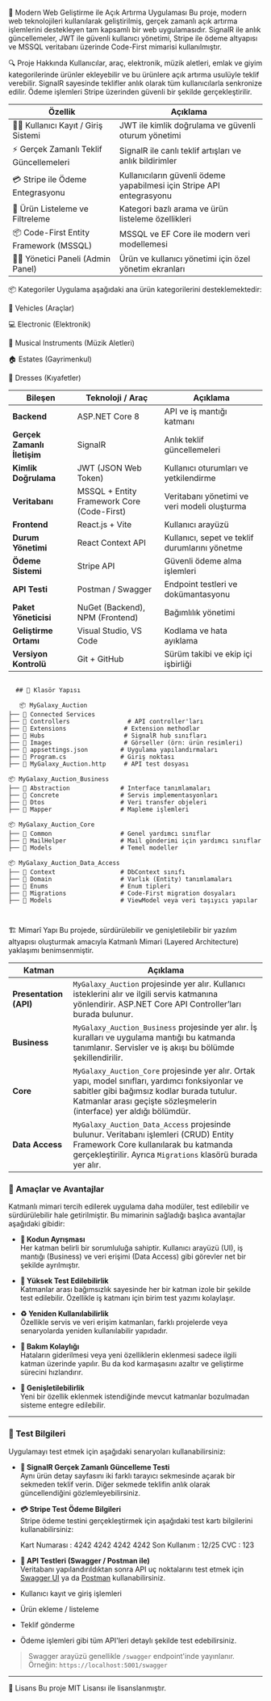 🚀 Modern Web Geliştirme ile Açık Artırma Uygulaması
Bu proje, modern web teknolojileri kullanılarak geliştirilmiş, gerçek zamanlı açık artırma işlemlerini destekleyen tam kapsamlı bir web uygulamasıdır. SignalR ile anlık güncellemeler, JWT ile güvenli kullanıcı yönetimi, Stripe ile ödeme altyapısı ve MSSQL veritabanı üzerinde Code-First mimarisi kullanılmıştır.

🔍 Proje Hakkında
Kullanıcılar, araç, elektronik, müzik aletleri, emlak ve giyim kategorilerinde ürünler ekleyebilir ve bu ürünlere açık artırma usulüyle teklif verebilir. SignalR sayesinde teklifler anlık olarak tüm kullanıcılarla senkronize edilir. Ödeme işlemleri Stripe üzerinden güvenli bir şekilde gerçekleştirilir.

| Özellik                                | Açıklama                                                              |
| -------------------------------------- | --------------------------------------------------------------------- |
| 🧑‍💼 Kullanıcı Kayıt / Giriş Sistemi  | JWT ile kimlik doğrulama ve güvenli oturum yönetimi                   |
| ⚡ Gerçek Zamanlı Teklif Güncellemeleri | SignalR ile canlı teklif artışları ve anlık bildirimler               |
| 💳 Stripe ile Ödeme Entegrasyonu       | Kullanıcıların güvenli ödeme yapabilmesi için Stripe API entegrasyonu |
| 🧾 Ürün Listeleme ve Filtreleme        | Kategori bazlı arama ve ürün listeleme özellikleri                    |
| 📦 Code-First Entity Framework (MSSQL) | MSSQL ve EF Core ile modern veri modellemesi                          |
| 🧑‍💻 Yönetici Paneli (Admin Panel)    | Ürün ve kullanıcı yönetimi için özel yönetim ekranları                |



📦 Kategoriler
Uygulama aşağıdaki ana ürün kategorilerini desteklemektedir:

🚗 Vehicles (Araçlar)

💻 Electronic (Elektronik)

🎸 Musical Instruments (Müzik Aletleri)

🏠 Estates (Gayrimenkul)

👗 Dresses (Kıyafetler)


| **Bileşen**                 | **Teknoloji / Araç**                       | **Açıklama**                                   |
| --------------------------- | ------------------------------------------ | ---------------------------------------------- |
| **Backend**                 | ASP.NET Core 8                             | API ve iş mantığı katmanı                      |
| **Gerçek Zamanlı İletişim** | SignalR                                    | Anlık teklif güncellemeleri                    |
| **Kimlik Doğrulama**        | JWT (JSON Web Token)                       | Kullanıcı oturumları ve yetkilendirme          |
| **Veritabanı**              | MSSQL + Entity Framework Core (Code-First) | Veritabanı yönetimi ve veri modeli oluşturma   |
| **Frontend**                | React.js + Vite                            | Kullanıcı arayüzü                              |
| **Durum Yönetimi**          | React Context API                          | Kullanıcı, sepet ve teklif durumlarını yönetme |
| **Ödeme Sistemi**           | Stripe API                                 | Güvenli ödeme alma işlemleri                   |
| **API Testi**               | Postman / Swagger                          | Endpoint testleri ve dokümantasyonu            |
| **Paket Yöneticisi**        | NuGet (Backend), NPM (Frontend)            | Bağımlılık yönetimi                            |
| **Geliştirme Ortamı**       | Visual Studio, VS Code                     | Kodlama ve hata ayıklama                       |
| **Versiyon Kontrolü**       | Git + GitHub                               | Sürüm takibi ve ekip içi işbirliği             |

<pre><code>
  ## 📁 Klasör Yapısı 
  
   📦 MyGalaxy_Auction
├── 📁 Connected Services
├── 📁 Controllers                # API controller'ları
├── 📁 Extensions                # Extension methodlar
├── 📁 Hubs                      # SignalR hub sınıfları
├── 📁 Images                    # Görseller (örn: ürün resimleri)
├── 📄 appsettings.json         # Uygulama yapılandırmaları
├── 📄 Program.cs               # Giriş noktası
├── 📄 MyGalaxy_Auction.http     # API test dosyası

📦 MyGalaxy_Auction_Business
├── 📁 Abstraction              # Interface tanımlamaları
├── 📁 Concrete                 # Servis implementasyonları
├── 📁 Dtos                     # Veri transfer objeleri
├── 📁 Mapper                   # Mapleme işlemleri

📦 MyGalaxy_Auction_Core
├── 📁 Common                   # Genel yardımcı sınıflar
├── 📁 MailHelper               # Mail gönderimi için yardımcı sınıflar
├── 📁 Models                   # Temel modeller

📦 MyGalaxy_Auction_Data_Access
├── 📁 Context                  # DbContext sınıfı
├── 📁 Domain                   # Varlık (Entity) tanımlamaları
├── 📁 Enums                    # Enum tipleri
├── 📁 Migrations               # Code-First migration dosyaları
├── 📁 Models                   # ViewModel veya veri taşıyıcı yapılar

   </code></pre>

   🏗️ Mimarî Yapı
Bu projede, sürdürülebilir ve genişletilebilir bir yazılım altyapısı oluşturmak amacıyla Katmanlı Mimari (Layered Architecture) yaklaşımı benimsenmiştir.

| Katman                 | Açıklama                                                                                                                                                                                                                |
| ---------------------- | ----------------------------------------------------------------------------------------------------------------------------------------------------------------------------------------------------------------------- |
| **Presentation (API)** | `MyGalaxy_Auction` projesinde yer alır. Kullanıcı isteklerini alır ve ilgili servis katmanına yönlendirir. ASP.NET Core API Controller’ları burada bulunur.                                                             |
| **Business**           | `MyGalaxy_Auction_Business` projesinde yer alır. İş kuralları ve uygulama mantığı bu katmanda tanımlanır. Servisler ve iş akışı bu bölümde şekillendirilir.                                                             |
| **Core**               | `MyGalaxy_Auction_Core` projesinde yer alır. Ortak yapı, model sınıfları, yardımcı fonksiyonlar ve sabitler gibi bağımsız kodlar burada tutulur. Katmanlar arası geçişte sözleşmelerin (interface) yer aldığı bölümdür. |
| **Data Access**        | `MyGalaxy_Auction_Data_Access` projesinde bulunur. Veritabanı işlemleri (CRUD) Entity Framework Core kullanılarak bu katmanda gerçekleştirilir. Ayrıca `Migrations` klasörü burada yer alır.                            |

### 🎯 Amaçlar ve Avantajlar

Katmanlı mimari tercih edilerek uygulama daha modüler, test edilebilir ve sürdürülebilir hale getirilmiştir. Bu mimarinin sağladığı başlıca avantajlar aşağıdaki gibidir:

- **🧩 Kodun Ayrışması**  
  Her katman belirli bir sorumluluğa sahiptir. Kullanıcı arayüzü (UI), iş mantığı (Business) ve veri erişimi (Data Access) gibi görevler net bir şekilde ayrılmıştır.

- **🧪 Yüksek Test Edilebilirlik**  
  Katmanlar arası bağımsızlık sayesinde her bir katman izole bir şekilde test edilebilir. Özellikle iş katmanı için birim test yazımı kolaylaşır.

- **♻️ Yeniden Kullanılabilirlik**  
  Özellikle servis ve veri erişim katmanları, farklı projelerde veya senaryolarda yeniden kullanılabilir yapıdadır.

- **🔧 Bakım Kolaylığı**  
  Hataların giderilmesi veya yeni özelliklerin eklenmesi sadece ilgili katman üzerinde yapılır. Bu da kod karmaşasını azaltır ve geliştirme sürecini hızlandırır.

- **🚀 Genişletilebilirlik**  
  Yeni bir özellik eklenmek istendiğinde mevcut katmanlar bozulmadan sisteme entegre edilebilir.

---


   
### 🧪 Test Bilgileri

Uygulamayı test etmek için aşağıdaki senaryoları kullanabilirsiniz:

- **🔁 SignalR Gerçek Zamanlı Güncelleme Testi**  
  Aynı ürün detay sayfasını iki farklı tarayıcı sekmesinde açarak bir sekmeden teklif verin. Diğer sekmede teklifin anlık olarak güncellendiğini gözlemleyebilirsiniz.

- **💳 Stripe Test Ödeme Bilgileri**  
  Stripe ödeme testini gerçekleştirmek için aşağıdaki test kartı bilgilerini kullanabilirsiniz:
  
    Kart Numarası : 4242 4242 4242 4242
    Son Kullanım : 12/25
    CVC : 123


- **🧪 API Testleri (Swagger / Postman ile)**  
Veritabanı yapılandırıldıktan sonra API uç noktalarını test etmek için [Swagger UI](https://swagger.io/tools/swagger-ui/) ya da [Postman](https://www.postman.com/) kullanabilirsiniz.  
- Kullanıcı kayıt ve giriş işlemleri  
- Ürün ekleme / listeleme  
- Teklif gönderme  
- Ödeme işlemleri gibi tüm API'leri detaylı şekilde test edebilirsiniz.

> Swagger arayüzü genellikle `/swagger` endpoint'inde yayınlanır. Örneğin: `https://localhost:5001/swagger`

---




📜 Lisans
Bu proje MIT Lisansı ile lisanslanmıştır.

